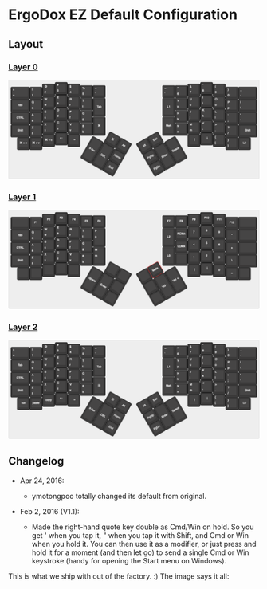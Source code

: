 # ErgoDox EZ Default Configuration
## Layout

### [Layer 0](http://goo.gl/qteHWJ)
![Layer 0](keyboard-layout-L0.png)

### [Layer 1](http://goo.gl/tBx58O)
![Layer 1](keyboard-layout-L1.png)

### [Layer 2](http://goo.gl/glWmrM)
![Layer 2](keyboard-layout-L2.png)

## Changelog

* Apr 24, 2016:
  * ymotongpoo totally changed its default from original.

* Feb 2, 2016 (V1.1): 
  * Made the right-hand quote key double as Cmd/Win on hold. So you get ' when you tap it, " when you tap it with Shift, and Cmd or Win when you hold it. You can then use it as a modifier, or just press and hold it for a moment (and then let go) to send a single Cmd or Win keystroke (handy for opening the Start menu on Windows).

This is what we ship with out of the factory. :) The image says it all:


